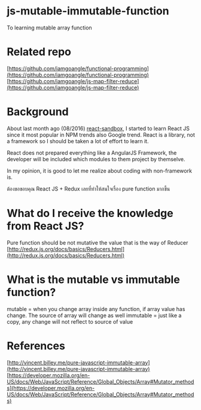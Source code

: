 # js-mutable-immutable-function
To learning mutable array function

# Related repo
[https://github.com/iamgoangle/functional-programming](https://github.com/iamgoangle/functional-programming)
[https://github.com/iamgoangle/js-map-filter-reduce](https://github.com/iamgoangle/js-map-filter-reduce)

# Background
About last month ago (08/2016) [react-sandbox](https://github.com/iamgoangle/react-sandbox), I started to learn React JS since it most popular in NPM trends also Google trend. React is a library, not a framework so I should be taken a lot of effort to learn it.

React does not prepared everything like a AngularJS Framework, the developer will be included which modules to them project by themselve.

In my opinion, it is good to let me realize about coding with non-framework is.

ต้องขอขอบคุณ React JS + Redux เลยที่ทำให้สนใจเรื่อง pure function มากขึ้น

# What do I receive the knowledge from React JS?
Pure function should be not mutative the value that is the way of Reducer [http://redux.js.org/docs/basics/Reducers.html](http://redux.js.org/docs/basics/Reducers.html)

# What is the mutable vs immutable function?
mutable = when you change array inside any function, if array value has change. The source of array will change as well
immutable = just like a copy, any change will not reflect to source of value

# References
[http://vincent.billey.me/pure-javascript-immutable-array](http://vincent.billey.me/pure-javascript-immutable-array)
[https://developer.mozilla.org/en-US/docs/Web/JavaScript/Reference/Global_Objects/Array#Mutator_methods](https://developer.mozilla.org/en-US/docs/Web/JavaScript/Reference/Global_Objects/Array#Mutator_methods)
